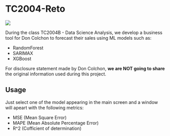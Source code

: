 # TC2004-Reto

<img src = "https://imagizer.imageshack.com/img924/4211/XLNETh.png">

During the class TC2004B - Data Science Analysis, we develop a business tool for Don Colchon to forecast their sales using ML models such as:

- RandomForest
- SARIMAX
- XGBoost

For disclosure statement made by Don Colchon, **we are NOT going to share** the original information used during this project.

## Usage

Just select one of the model appearing in the main screen and a window will apeart with the following metrics:

- MSE (Mean Square Error)
- MAPE (Mean Absolute Percentage Error)
- R^2 (Cofficient of determination)




